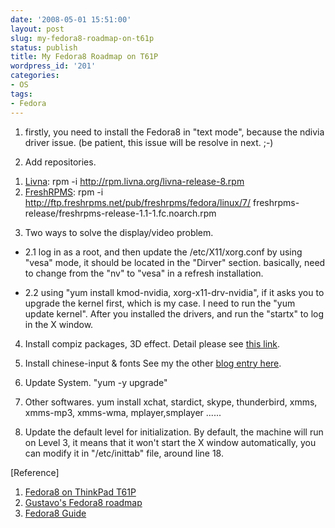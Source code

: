 ```yaml
---
date: '2008-05-01 15:51:00'
layout: post
slug: my-fedora8-roadmap-on-t61p
status: publish
title: My Fedora8 Roadmap on T61P
wordpress_id: '201'
categories:
- OS
tags:
- Fedora
---
```


1. firstly, you need to install the Fedora8 in "text mode", because the ndivia driver issue. (be patient, this issue will be resolve in next. ;-)

2. Add repositories.
1) [Livna](http://rpm.livna.org/livna-release-8.rpm): rpm -i http://rpm.livna.org/livna-release-8.rpm
2) [FreshRPMS](http://ftp.freshrpms.net/pub/freshrpms/fedora/linux/7/freshrpms-release/freshrpms-release-1.1-1.fc.noarch.rpm): rpm -i http://ftp.freshrpms.net/pub/freshrpms/fedora/linux/7/
freshrpms-release/freshrpms-release-1.1-1.fc.noarch.rpm

3. Two ways to solve the display/video problem.



	
  * 2.1 log in as a root, and then update the /etc/X11/xorg.conf by using "vesa" mode, it should be located in the "Dirver" section. basically, need to change from the "nv" to "vesa" in a refresh installation.

	
  * 2.2 using "yum install kmod-nvidia, xorg-x11-drv-nvidia", if it asks you to upgrade the kernel first, which is my case.  I need to run the "yum update kernel".
After you installed the drivers, and run the "startx" to log in the X window.


4. Install compiz packages, 3D effect.
Detail please see [this link](http://www.fedoraguide.info/index.php/Main_Page#Compiz-fusion_.283D_effects.29).

5. Install chinese-input & fonts
See my the other [blog entry here](http://jeffyuchang.blogspot.com/2008/03/fedora8-installation.html).

6. Update System.
"yum -y upgrade"

7. Other softwares.
yum install xchat,
stardict,
skype,
thunderbird,
xmms, xmms-mp3, xmms-wma,
mplayer,smplayer
......

8. Update the default level for initialization.
By default, the machine will run on Level 3, it means that it won't start the X window automatically, you can modify it in "/etc/inittab" file, around line 18.

[Reference]
1. [Fedora8 on ThinkPad T61P](http://www.thinkwiki.org/wiki/Installing_Fedora_8_on_a_ThinkPad_T61p)
2. [Gustavo's Fedora8 roadmap ](http://gka-linux.blogspot.com/2007/11/my-fedora-8-road-map.html)
3. [Fedora8 Guide](http://www.fedoraguide.info/index.php/Main_Page)
